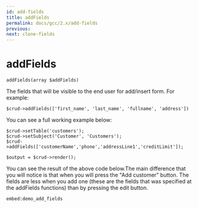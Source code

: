 ```yaml
---
id: add-fields
title: addFields
permalink: docs/gcc/2.x/add-fields
previous: 
next: clone-fields
---
```


# addFields
<pre><code class="php">addFields(array $addFields)</code></pre>
The fields that will be visible to the end user for add/insert form. For example:

<pre><code class="php">$crud->addFields(['first_name', 'last_name', 'fullname', 'address'])</code></pre>

You can see a full working example below:
<pre><code class="php">$crud->setTable('customers');
$crud->setSubject('Customer', 'Customers');
$crud->addFields(['customerName','phone','addressLine1','creditLimit']);

$output = $crud->render();</code></pre>


You can see the result of the above code below.The main difference that you will notice is that when you will press the "Add customer" button. The fields are less when you add one (these are the fields that was specified at the addFields functions) than by pressing the edit button.

`embed:demo_add_fields`

